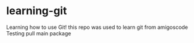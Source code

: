 # learning-git

Learning how to use Git! this repo was used to learn git from amigoscode
Testing pull
main package

